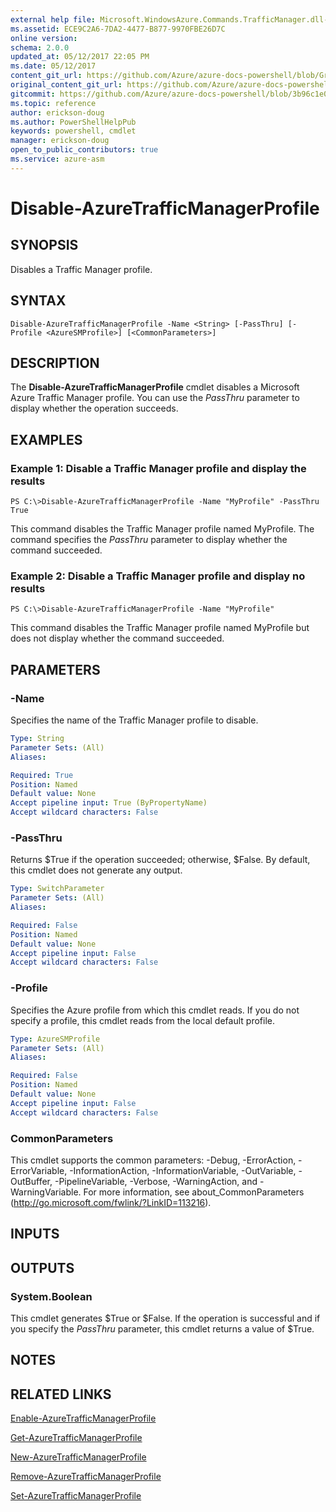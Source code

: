 ```yaml
---
external help file: Microsoft.WindowsAzure.Commands.TrafficManager.dll-Help.xml
ms.assetid: ECE9C2A6-7DA2-4477-B877-9970FBE26D7C
online version:
schema: 2.0.0
updated_at: 05/12/2017 22:05 PM
ms.date: 05/12/2017
content_git_url: https://github.com/Azure/azure-docs-powershell/blob/Graham71298/azureps-cmdlets-docs/ServiceManagement/Azure/v4.0.0/Disable-AzureTrafficManagerProfile.md
original_content_git_url: https://github.com/Azure/azure-docs-powershell/blob/Graham71298/azureps-cmdlets-docs/ServiceManagement/Azure/v4.0.0/Disable-AzureTrafficManagerProfile.md
gitcommit: https://github.com/Azure/azure-docs-powershell/blob/3b96c1e0b28fc56dfbf6de55728d5478e0d02def
ms.topic: reference
author: erickson-doug
ms.author: PowerShellHelpPub
keywords: powershell, cmdlet
manager: erickson-doug
open_to_public_contributors: true
ms.service: azure-asm
---
```


# Disable-AzureTrafficManagerProfile

## SYNOPSIS
Disables a Traffic Manager profile.

## SYNTAX

```
Disable-AzureTrafficManagerProfile -Name <String> [-PassThru] [-Profile <AzureSMProfile>] [<CommonParameters>]
```

## DESCRIPTION
The **Disable-AzureTrafficManagerProfile** cmdlet disables a Microsoft Azure Traffic Manager profile.
You can use the *PassThru* parameter to display whether the operation succeeds.

## EXAMPLES

### Example 1: Disable a Traffic Manager profile and display the results
```
PS C:\>Disable-AzureTrafficManagerProfile -Name "MyProfile" -PassThru
True
```

This command disables the Traffic Manager profile named MyProfile.
The command specifies the *PassThru* parameter to display whether the command succeeded.

### Example 2: Disable a Traffic Manager profile and display no results
```
PS C:\>Disable-AzureTrafficManagerProfile -Name "MyProfile"
```

This command disables the Traffic Manager profile named MyProfile but does not display whether the command succeeded.

## PARAMETERS

### -Name
Specifies the name of the Traffic Manager profile to disable.

```yaml
Type: String
Parameter Sets: (All)
Aliases: 

Required: True
Position: Named
Default value: None
Accept pipeline input: True (ByPropertyName)
Accept wildcard characters: False
```

### -PassThru
Returns $True if the operation succeeded; otherwise, $False.
By default, this cmdlet does not generate any output.

```yaml
Type: SwitchParameter
Parameter Sets: (All)
Aliases: 

Required: False
Position: Named
Default value: None
Accept pipeline input: False
Accept wildcard characters: False
```

### -Profile
Specifies the Azure profile from which this cmdlet reads. 
If you do not specify a profile, this cmdlet reads from the local default profile.

```yaml
Type: AzureSMProfile
Parameter Sets: (All)
Aliases: 

Required: False
Position: Named
Default value: None
Accept pipeline input: False
Accept wildcard characters: False
```

### CommonParameters
This cmdlet supports the common parameters: -Debug, -ErrorAction, -ErrorVariable, -InformationAction, -InformationVariable, -OutVariable, -OutBuffer, -PipelineVariable, -Verbose, -WarningAction, and -WarningVariable. For more information, see about_CommonParameters (http://go.microsoft.com/fwlink/?LinkID=113216).

## INPUTS

## OUTPUTS

### System.Boolean
This cmdlet generates $True or $False.
If the operation is successful and if you specify the *PassThru* parameter, this cmdlet returns a value of $True.

## NOTES

## RELATED LINKS

[Enable-AzureTrafficManagerProfile](./Enable-AzureTrafficManagerProfile.md)

[Get-AzureTrafficManagerProfile](./Get-AzureTrafficManagerProfile.md)

[New-AzureTrafficManagerProfile](./New-AzureTrafficManagerProfile.md)

[Remove-AzureTrafficManagerProfile](./Remove-AzureTrafficManagerProfile.md)

[Set-AzureTrafficManagerProfile](./Set-AzureTrafficManagerProfile.md)


